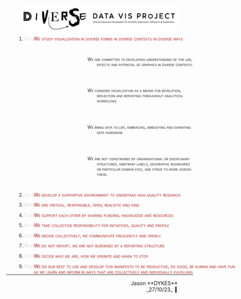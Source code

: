 <link rel="stylesheet" type="text/css" href="../css/pages.css"/>

<style>
    .manifesto ol li {color:#202020; margin-left:2em; font-size:90%; font-variant-caps: small-caps}
    .manifesto ol li strong {color:#808080; font-weight: lighter;}
    .manifesto ol li em {color:#b02020; position: absolute; left:24em; font-style: normal}
    /* .manifesto ul {color:#606060; position: absolute; left:24em; font-style: normal} */
    .manifesto ul {color:#606060; margin-left:12em; font-style: normal; list-style-type: none; text-indent: -2em;}
    .manifesto ul {padding-top:0px;padding-bottom:0px; margin-top:1px; margin-bottom:1px}
    .manifesto ul li {padding-top:2.5em;padding-bottom:2.5em;}
    .jdSig {text-align:right; margin-right:3em}
    li::before {font-size:50%}
    </style>

<div width="80%" style="padding-left:8%; padding-right:8%;  align:center"><img src="./img/diverseDataVis.png"/></div>

<div class="manifesto" markdown="1">

1. **Focus:** _We study visualization in diverse forms in diverse contexts in diverse ways_

   - We are committed to developing understanding of the use, effects and potential of graphics in diverse contexts.
   - We consider visualization as a means for revelation, reflection and reporting throughout analytical workflows
   - We bring data to life, embracing, embodying and exhibiting data humanism
   - We are not constrained by organisational or disciplinary structures, arbitrary labels, geographic boundaries or particular domain foci, and strive to work across these.

2. **Objective:** _We develop a supportive environment to undertake high quality research_

3. **Approach:** _We are critical, responsible, open, realistic and kind_

4. **Funding:** _We support each other by sharing funding, knowledge and resources_

5. **Activity:** _We take collective responsibility for initiatives, quality and profile_

6. **Governance:** _We decide collectively, we communicate frequently and openly_

7. **Reporting:** _We do not report, we are not burdened by a reporting structure_

8. **Lifespan:** _We decide who we are, how we operate and when to stop_

9. **Participation:** _We do our best to use and develop this manifesto to be productive, do good, be human and have fun<br/>as we learn and inform in ways that are collectively and individually fulfilling_

</div>

---

<div class="jdSig" markdown="1">
Jason **DYKES**<br/>
_27/10/23_ 🐁
</div>

